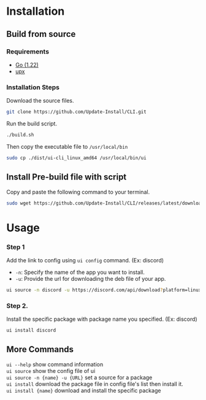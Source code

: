 # Installation
## Build from source
### Requirements
- [Go (1.22)](https://go.dev/doc/install)
- [upx](https://github.com/upx/upx/releases/latest)

### Installation Steps
Download the source files.
```bash
git clone https://github.com/Update-Install/CLI.git
```

Run the build script.
```bash
./build.sh
```

Then copy the executable file to `/usr/local/bin`
```bash
sudo cp ./dist/ui-cli_linux_amd64 /usr/local/bin/ui
```

## Install Pre-build file with script
Copy and paste the following command to your terminal.
```bash
sudo wget https://github.com/Update-Install/CLI/releases/latest/download/ui-cli_linux_amd64 -q --show-progress --progress=bar:force -O /usr/local/bin/ui
```

# Usage

### Step 1
Add the link to config using `ui config` command. (Ex: discord)
- `-n`: Specify the name of the app you want to install.
- `-u`: Provide the url for downloading the deb file of your app.
```bash
ui source -n discord -u https://discord.com/api/download?platform=linux&format=deb
```

### Step 2.
Install the specific package with package name you specified. (Ex: discord)
```bash
ui install discord
```

## More Commands
`ui --help` show command information  
`ui source` show the config file of ui  
`ui source -n {name} -u {URL}` set a source for a package  
`ui install` download the package file in config file's list then install it.  
`ui install {name}` download and install the specific package
